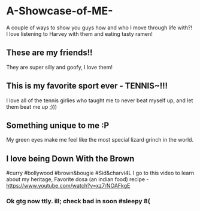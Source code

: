 # A-Showcase-of-ME-
A couple of ways to show you guys how and who I move through life with?! I love listening to Harvey with them and eating tasty ramen!
## These are my friends!!
They are super silly and goofy, I love them!
## This is my favorite sport ever - TENNIS~!!!
I love all of the tennis girlies who taught me to never beat myself up, and let them beat me up ;)))
## Something unique to me :P
My green eyes make me feel like the most special lizard grinch in the world.
## I love being Down With the Brown
#curry #bollywood #brown&bougie #Sid&charvi4L
I go to this video to learn about my heritage, Favorite dosa (an indian food) recipe - https://www.youtube.com/watch?v=xz7rNOAFkgE 
### Ok gtg now ttly. ill; check bad in soon #sleepy 8(
